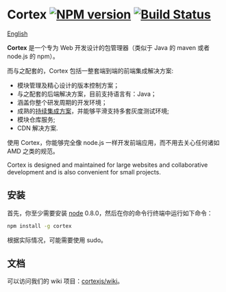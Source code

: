 # Cortex [![NPM version](https://badge.fury.io/js/cortex.png)](http://badge.fury.io/js/cortex) [![Build Status](https://travis-ci.org/cortexjs/cortex.png?branch=master)](https://travis-ci.org/cortexjs/cortex)

[English](./README.md)

**Cortex** 是一个专为 Web 开发设计的包管理器（类似于 Java 的 maven 或者 node.js 的 npm）。

而与之配套的，Cortex 包括一整套端到端的前端集成解决方案:

- 模块管理及精心设计的版本控制方案；
- 与之配套的后端解决方案，目前支持语言有：Java；
- 涵盖你整个研发周期的开发环境；
- 成熟的[持续集成方案](http://en.wikipedia.org/wiki/Continuous_integration)，并能够平滑支持多套灰度测试环境;
- 模块仓库服务;
- CDN 解决方案.

使用 Cortex，你能够完全像 node.js 一样开发前端应用，而不用去关心任何诸如 AMD 之类的规范。

Cortex is designed and maintained for large websites and collaborative development and is also convenient for small projects.

## 安装

首先，你至少需要安装 [node](http://nodejs.org) 0.8.0，然后在你的命令行终端中运行如下命令： 

```sh
npm install -g cortex
```

根据实际情况，可能需要使用 sudo。

## 文档

可以访问我们的 wiki 项目：[cortexjs/wiki](https://github.com/cortexjs/wiki)。